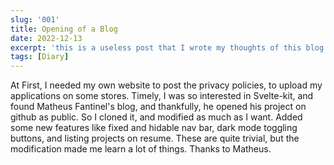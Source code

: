 ```yaml
---
slug: '001'
title: Opening of a Blog
date: 2022-12-13
excerpt: 'this is a useless post that I wrote my thoughts of this blog.'
tags: [Diary]
---
```


At First, I needed my own website to post the privacy policies, to upload my applications on some stores. Timely, I was so interested in Svelte-kit, and found Matheus Fantinel's blog, and thankfully, he opened his project on github as public. So I cloned it, and modified as much as I want. Added some new features like fixed and hidable nav bar, dark mode toggling buttons, and listing projects on resume. These are quite trivial, but the modification made me learn a lot of things.
Thanks to Matheus.